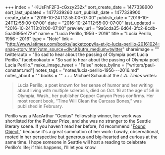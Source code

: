 +++
index = "-KUsFhF2F3-cGxzy232x"
sort_create_date = 1477338900
sort_last_updated = 1477339260
sort_publish_date = 1477338900
create_date = "2016-10-24T12:55:00-07:00"
publish_date = "2016-10-24T12:55:00-07:00"
date = "2016-10-24T12:55:00-07:00"
last_updated = "2016-10-24T13:01:00-07:00"
preview_url = "9a6cda35-6d64-3fc2-8cdb-5aa0695e172e"
name = "Lucia Perillo, 1956 - 2016"
title = "Lucia Perillo, 1956 - 2016"
type = "Note"
link = "http://www.latimes.com/books/jacketcopy/la-et-jc-lucia-perillo-20161024-snap-story.html?utm_source=dlvr.it&utm_medium=twitter"
shareimage = ""
twitterauto = "So sad to hear about the passing of Olympia poet Lucia Perillo."
facebookauto = "So sad to hear about the passing of Olympia poet Lucia Perillo."
make_image_tweet = "False"
notes_byline = ["writers/paul-constant.md"]
notes_tags = "notes/lucia-perillo-1956---2016.md"
notes_about = ""
books = ""
+++
Michael Schaub at the *L.A. Times* writes:

<blockquote>Lucia Perillo, a poet known for her sense of humor and her writing about living with multiple sclerosis, died on Oct. 16 at the age of 58 in Olympia, Wash., her publisher Copper Canyon Press confirms. Her most recent book, “Time Will Clean the Carcass Bones,” was published in February.</blockquote>

Perillo was a MacArthur "Genius" Fellowship winner, her work was shortlisted for the Pulitzer Prize, and she was no stranger to the Seattle literary scene. If you haven't read her before, I'd recommend "[Found Object](https://www.poetryfoundation.org/poems-and-poets/poems/detail/53123)," because it's a great summation of her work: bawdy, observational, rooted in her perspective but generous and big-hearted and curious at the same time. I hope someone in Seattle will host a reading to celebrate Perillo's life; if this happens, I'll let you know.
